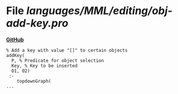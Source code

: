 # File _languages/MML/editing/obj-add-key.pro_
**[GitHub](https://github.com/softlang/yas/blob/master/languages/MML/editing/obj-add-key.pro)**
```
% Add a key with value "[]" to certain objects
addKey(
  P, % Predicate for object selection
  Key, % Key to be inserted
  O1, O2)
 :-
    topdownGraph(
...
```
